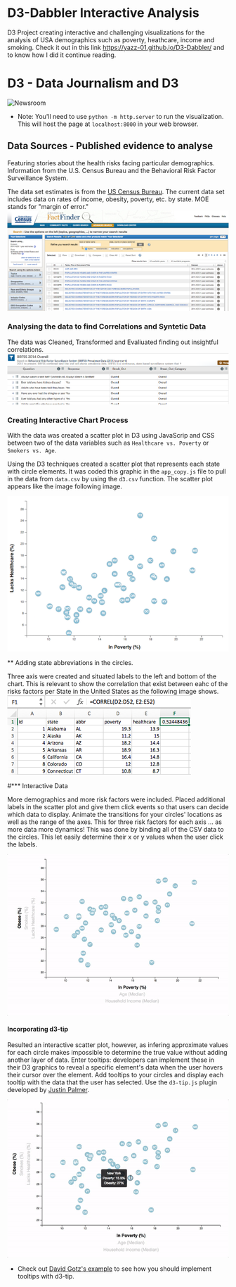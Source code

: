 # D3-Dabbler Interactive Analysis
D3 Project creating interactive and challenging visualizations for the analysis of USA demographics such as poverty, heathcare, income and smoking. Check it out in this link  https://yazz-01.github.io/D3-Dabbler/ and to know how I did it continue reading.

# D3 - Data Journalism and D3

![Newsroom](https://media.giphy.com/media/v2xIous7mnEYg/giphy.gif)
* Note: You'll need to use `python -m http.server` to run the visualization. This will host the page at `localhost:8000` in your web browser.


## Data Sources - Published evidence to analyse

Featuring stories about the health risks facing particular demographics. Information from the U.S. Census Bureau and the Behavioral Risk Factor Surveillance System.

The data set estimates is from the [US Census Bureau](https://data.census.gov/cedsci/). The current data set includes data on rates of income, obesity, poverty, etc. by state. MOE stands for "margin of error."
![Census data](https://github.com/Yazz-01/D3-Dabbler/blob/main/assets/2-census.jpg)

### Analysing the data to find Correlations and Syntetic Data
The data was Cleaned, Transformed and Evaliuated finding out insightful correlations.
![data analysis](https://github.com/Yazz-01/D3-Dabbler/blob/main/assets/3-brfss.jpg)

### Creating Interactive Chart Process

With the data was created a scatter plot in D3 using JavaScrip and CSS between two of the data variables such as `Healthcare vs. Poverty` or `Smokers vs. Age`.

Using the D3 techniques created a scatter plot that represents each state with circle elements. It was coded this graphic in the `app_copy.js` file to pull in the data from `data.csv` by using the `d3.csv` function. The scatter plot appears like the image following image.

![4-scatter](https://github.com/Yazz-01/D3-Dabbler/blob/main/assets/4-scatter.jpg)
 

** Adding state abbreviations in the circles.

Three axis were created and situated labels to the left and bottom of the chart. This is relevant to show the correlation that exist between eahc of the risks factors per State in the United States as the following image shows.
![5-correlation](https://github.com/Yazz-01/D3-Dabbler/blob/main/assets/5-correl.jpg)


#*** Interactive Data

More demographics and more risk factors were included. Placed additional labels in the scatter plot and give them click events so that users can decide which data to display. Animate the transitions for your circles' locations as well as the range of the axes. This for three risk factors for each axis ... as more data more dynamics!  This was done by binding all of the CSV data to the circles. This let easily determine their x or y values when the user click the labels.

![7-animated-scatter](https://github.com/Yazz-01/D3-Dabbler/blob/main/assets/7-animated-scatter.gif)
#### Incorporating d3-tip

Resulted an interactive scatter plot, however, as infering approximate values for each circle makes impossible to determine the true value without adding another layer of data. Enter tooltips: developers can implement these in their D3 graphics to reveal a specific element's data when the user hovers their cursor over the element. Add tooltips to your circles and display each tooltip with the data that the user has selected. Use the `d3-tip.js` plugin developed by [Justin Palmer](https://github.com/Caged).

![8-tooltip](https://github.com/Yazz-01/D3-Dabbler/blob/main/assets/8-tooltip.gif)

* Check out [David Gotz's example](https://bl.ocks.org/davegotz/bd54b56723c154d25eedde6504d30ad7) to see how you should implement tooltips with d3-tip.



